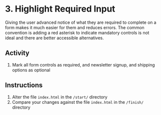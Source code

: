 # 3. Highlight Required Input
Giving the user advanced notice of what they are required to complete on a form makes it much easier for them and reduces errors. The common convention is adding a red asterisk to indicate mandatory controls is not ideal and there are better accessible alternatives.

## Activity
1. Mark all form controls as required, and newsletter signup, and shipping options as optional

## Instructions
1. Alter the file `index.html` in the `/start/` directory
1. Compare your changes against the file `index.html` in the `/finish/` directory